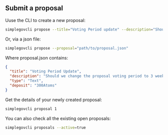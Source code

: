 ## Submit a proposal

Uuse the CLI to create a new proposal:

```bash
simplegovcli propose --title="Voting Period update" --description="Should we change the proposal voting period to 3 weeks?" --deposit=300Atoms
```

Or, via a json file:

```bash
simplegovcli propose --proposal="path/to/proposal.json"
```

Where proposal.json contains:

```json
{
  "title": "Voting Period Update",
  "description": "Should we change the proposal voting period to 3 weeks?",
  "type": "Text",
  "deposit": "300Atoms"
}
```

Get the details of your newly created proposal:

```bash
simplegovcli proposal 1
```

You can also check all the existing open proposals:

```bash
simplegovcli proposals --active=true
```